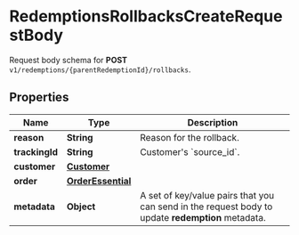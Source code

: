 

# RedemptionsRollbacksCreateRequestBody

Request body schema for **POST** `v1/redemptions/{parentRedemptionId}/rollbacks`.

## Properties

| Name | Type | Description |
|------------ | ------------- | ------------- |
|**reason** | **String** | Reason for the rollback. |
|**trackingId** | **String** | Customer&#39;s &#x60;source_id&#x60;. |
|**customer** | [**Customer**](Customer.md) |  |
|**order** | [**OrderEssential**](OrderEssential.md) |  |
|**metadata** | **Object** | A set of key/value pairs that you can send in the request body to update **redemption** metadata. |



